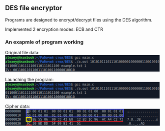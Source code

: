 ## DES file encryptor

Programs are designed to encrypt/decrypt files using the DES algorithm.

Implemented 2 encryption modes: ECB and CTR

### An exapmle of program working

Original file data:
![orig_data](images/orig_data.png)

Launching the program:
![start](images/start.png)

Cipher data:
![cipher_data](images/cipher_data.png)
